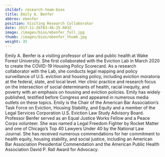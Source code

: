 ```yaml
---
childof: research-team-bios
title: Emily A. Benfer
abbrev: ebenfer
position: Visiting Research Collaborator
date: 2017-11-26T03:46:25.603Z
image: /images/bios/ebenfer_full.jpg
thumb: /images/bios/ebenfer_thumb.jpg
weight: 35
---
```

Emily A. Benfer is a visiting professor of law and public health at Wake Forest University. She first collaborated with the Eviction Lab in March 2020 to create the COVID-19 Housing Policy Scorecard. As a research collaborator with the Lab, she conducts legal mapping and policy surveillance of U.S. eviction and housing policy, including eviction moratoria at the federal, state, and local level. Her clinic practice and research focus on the intersection of social determinants of health, racial inequity, and poverty with an emphasis on housing and eviction policies. Emily has widely published, testified before Congress and appeared in numerous media outlets on these topics. Emily is the Chair of the American Bar Association’s Task Force on Eviction, Housing Stability, and Equity and a member of the Legal Services Corporation U.S. Eviction Law Study Advisory Board. Professor Benfer served as an Equal Justice Works Fellow and a Peace Corps volunteer. She was named a Legal Freedom Fighter by Rocket Matter and one of Chicago’s Top 40 Lawyers Under 40 by the National Law Journal. She has received numerous commendations for her commitment to health equity, housing stability, and social justice, including an American Bar Association Presidential Commendation and the American Public Health Association David P. Rall Award for Advocacy.